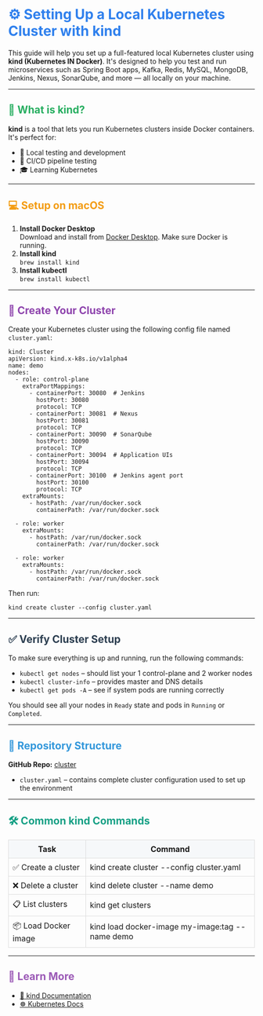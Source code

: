 <div style="font-family: -apple-system, BlinkMacSystemFont, 'Segoe UI', Helvetica, Arial, sans-serif, 'Apple Color Emoji', 'Segoe UI Emoji';">

<h1 style="color:#2F80ED;">⚙️ Setting Up a Local Kubernetes Cluster with kind</h1>

<p>This guide will help you set up a full-featured local Kubernetes cluster using <strong>kind (Kubernetes IN Docker)</strong>. It's designed to help you test and run microservices such as Spring Boot apps, Kafka, Redis, MySQL, MongoDB, Jenkins, Nexus, SonarQube, and more — all locally on your machine.</p>

<hr/>

<h2 style="color:#27AE60;">🔧 What is kind?</h2>
<p><strong>kind</strong> is a tool that lets you run Kubernetes clusters inside Docker containers. It's perfect for:</p>
<ul>
  <li>🧪 Local testing and development</li>
  <li>🔄 CI/CD pipeline testing</li>
  <li>🎓 Learning Kubernetes</li>
</ul>

<hr/>

<h2 style="color:#F39C12;">💻 Setup on macOS</h2>
<ol>
  <li><strong>Install Docker Desktop</strong><br/>
  Download and install from <a href="https://www.docker.com/products/docker-desktop" target="_blank">Docker Desktop</a>. Make sure Docker is running.</li>
  <li><strong>Install kind</strong><br/>
  <code>brew install kind</code></li>
  <li><strong>Install kubectl</strong><br/>
  <code>brew install kubectl</code></li>
</ol>

<hr/>

<h2 style="color:#8E44AD;">🚀 Create Your Cluster</h2>
<p>Create your Kubernetes cluster using the following config file named <code>cluster.yaml</code>:</p>

<pre><code>kind: Cluster
apiVersion: kind.x-k8s.io/v1alpha4
name: demo
nodes:
  - role: control-plane
    extraPortMappings:
      - containerPort: 30080  # Jenkins
        hostPort: 30080
        protocol: TCP
      - containerPort: 30081  # Nexus
        hostPort: 30081
        protocol: TCP
      - containerPort: 30090  # SonarQube
        hostPort: 30090
        protocol: TCP
      - containerPort: 30094  # Application UIs
        hostPort: 30094
        protocol: TCP
      - containerPort: 30100  # Jenkins agent port
        hostPort: 30100
        protocol: TCP
    extraMounts:
      - hostPath: /var/run/docker.sock
        containerPath: /var/run/docker.sock

  - role: worker
    extraMounts:
      - hostPath: /var/run/docker.sock
        containerPath: /var/run/docker.sock

  - role: worker
    extraMounts:
      - hostPath: /var/run/docker.sock
        containerPath: /var/run/docker.sock</code></pre>

<p>Then run:</p>
<pre><code>kind create cluster --config cluster.yaml</code></pre>

<hr/>

<h2 style="color:#2C3E50;">✅ Verify Cluster Setup</h2>
<p>To make sure everything is up and running, run the following commands:</p>

<ul>
  <li><code>kubectl get nodes</code> – should list your 1 control-plane and 2 worker nodes</li>
  <li><code>kubectl cluster-info</code> – provides master and DNS details</li>
  <li><code>kubectl get pods -A</code> – see if system pods are running correctly</li>
</ul>

<p>You should see all your nodes in <code>Ready</code> state and pods in <code>Running</code> or <code>Completed</code>.</p>

<hr/>

<h2 style="color:#3498DB;">📁 Repository Structure</h2>
<p><strong>GitHub Repo:</strong> <a href="https://github.com/praveen581348/cluster" target="_blank">cluster</a></p>
<ul>
  <li><code>cluster.yaml</code> – contains complete cluster configuration used to set up the environment</li>
</ul>

<hr/>

<h2 style="color:#16A085;">🛠️ Common kind Commands</h2>
<table style="width:100%; border-collapse: collapse;">
  <thead>
    <tr style="background:#f6f8fa;">
      <th style="border:1px solid #ddd; padding:8px;">Task</th>
      <th style="border:1px solid #ddd; padding:8px;">Command</th>
    </tr>
  </thead>
  <tbody>
    <tr>
      <td style="border:1px solid #ddd; padding:8px;">✅ Create a cluster</td>
      <td style="border:1px solid #ddd; padding:8px;">kind create cluster --config cluster.yaml</td>
    </tr>
    <tr>
      <td style="border:1px solid #ddd; padding:8px;">❌ Delete a cluster</td>
      <td style="border:1px solid #ddd; padding:8px;">kind delete cluster --name demo</td>
    </tr>
    <tr>
      <td style="border:1px solid #ddd; padding:8px;">📋 List clusters</td>
      <td style="border:1px solid #ddd; padding:8px;">kind get clusters</td>
    </tr>
    <tr>
      <td style="border:1px solid #ddd; padding:8px;">📦 Load Docker image</td>
      <td style="border:1px solid #ddd; padding:8px;">kind load docker-image my-image:tag --name demo</td>
    </tr>
  </tbody>
</table>

<hr/>

<h2 style="color:#9B59B6;">🔗 Learn More</h2>
<ul>
  <li><a href="https://chatgpt.com/share/6857e7f1-2d24-8001-88c5-41d0bf8c0c51" target="_blank">📘 kind  Documentation</a></li>
  <li><a href="https://chatgpt.com/share/6857e648-5de0-8001-ab14-7897f0aa5989" target="_blank">☸️ Kubernetes Docs</a></li>
</ul>

</div>
